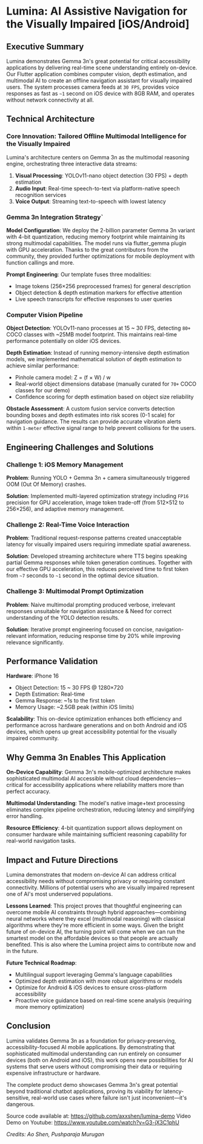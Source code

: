 # Lumina: AI Assistive Navigation for the Visually Impaired [iOS/Android]

## Executive Summary

Lumina demonstrates Gemma 3n's great potential for critical accessibility applications by delivering real-time scene understanding entirely on-device. Our Flutter application combines computer vision, depth estimation, and multimodal AI to create an offline navigation assistant for visually impaired users. The system processes camera feeds at `30 FPS`, provides voice responses as fast as `~1` second on iOS device with 8GB RAM, and operates without network connectivity at all.

## Technical Architecture

### Core Innovation: Tailored Offline Multimodal Intelligence for the Visually Impaired

Lumina's architecture centers on Gemma 3n as the multimodal reasoning engine, orchestrating three interactive data streams:

1. **Visual Processing**: YOLOv11-nano object detection (30 FPS) + depth estimation
2. **Audio Input**: Real-time speech-to-text via platform-native speech recognition services
3. **Voice Output**: Streaming text-to-speech with lowest latency

### Gemma 3n Integration Strategy`

**Model Configuration**: We deploy the 2-billion parameter Gemma 3n variant with 4-bit quantization, reducing memory footprint while maintaining its strong multimodal capabilities. The model runs via flutter_gemma plugin with GPU acceleration. Thanks to the great contributors from the community, they provided further optimizations for mobile deployment with function callings and more.

**Prompt Engineering**: Our template fuses three modalities:

- Image tokens (256×256 preprocessed frames) for general description
- Object detection & depth estimation markers for effective attention
- Live speech transcripts for effective responses to user queries

### Computer Vision Pipeline

**Object Detection**: YOLOv11-nano processes at 15 ~ 30 FPS, detecting `80+` COCO classes with ~25MB model footprint. This maintains real-time performance potentially on older iOS devices.

**Depth Estimation**: Instead of running memory-intensive depth estimation models, we implemented mathematical solution of depth estimation to achieve similar performance:

- Pinhole camera model: Z = (f × W) / w
- Real-world object dimensions database (manually curated for `70+` COCO classes for our demo)
- Confidence scoring for depth estimation based on object size reliability

**Obstacle Assessment**: A custom fusion service converts detection bounding boxes and depth estimates into risk scores (0-1 scale) for navigation guidance. The results can provide accurate vibration alerts within `1-meter` effective signal range to help prevent collisions for the users.

## Engineering Challenges and Solutions

### Challenge 1: iOS Memory Management

**Problem**: Running YOLO + Gemma 3n + camera simultaneously triggered OOM (Out Of Memory) crashes.

**Solution**: Implemented multi-layered optimization strategy including `FP16` precision for GPU acceleration, image token trade-off (from 512×512 to 256×256), and adaptive memory management. 

### Challenge 2: Real-Time Voice Interaction

**Problem**: Traditional request-response patterns created unacceptable latency for visually impaired users requiring immediate spatial awareness.

**Solution**: Developed streaming architecture where TTS begins speaking partial Gemma responses while token generation continues. Together with our effective GPU acceleration, this reduces perceived time to first token from `~7` seconds to `~1` second in the optimal device situation.

### Challenge 3: Multimodal Prompt Optimization

**Problem**: Naive multimodal prompting produced verbose, irrelevant responses unsuitable for navigation assistance & Need for correct understanding of the YOLO detection results.

**Solution**: Iterative prompt engineering focused on concise, navigation-relevant information, reducing response time by 20% while improving relevance significantly.

## Performance Validation

**Hardware**: iPhone 16

- Object Detection: 15 ~ 30 FPS @ 1280×720
- Depth Estimation: Real-time 
- Gemma Response: ~1s to the first token
- Memory Usage: ~2.5GB peak (within iOS limits)

**Scalability**: This on-device optimization enhances both efficiency and performance across hardware generations and on both Android and iOS devices, which opens up great accessibility potential for the visually impaired community.

## Why Gemma 3n Enables This Application

**On-Device Capability**: Gemma 3n's mobile-optimized architecture makes sophisticated multimodal AI accessible without cloud dependencies—critical for accessibility applications where reliability matters more than perfect accuracy.

**Multimodal Understanding**: The model's native image+text processing eliminates complex pipeline orchestration, reducing latency and simplifying error handling.

**Resource Efficiency**: 4-bit quantization support allows deployment on consumer hardware while maintaining sufficient reasoning capability for real-world navigation tasks.

## Impact and Future Directions

Lumina demonstrates that modern on-device AI can address critical accessibility needs without compromising privacy or requiring constant connectivity. Millions of potential users who are visually impaired represent one of AI's most underserved populations.

**Lessons Learned**: This project proves that thoughtful engineering can overcome mobile AI constraints through hybrid approaches—combining neural networks where they excel (multimodal reasoning) with classical algorithms where they're more efficient in some ways. Given the bright future of on-device AI, the turning point will come when we can run the smartest model on the affordable devices so that people are actually benefited. This is also where the Lumina project aims to contribute now and in the future.

**Future Technical Roadmap**:

- Multilingual support leveraging Gemma's language capabilities
- Optimized depth estimation with more robust algorithms or models
- Optimize for Android & iOS devices to ensure cross-platform accessibility
- Proactive voice guidance based on real-time scene analysis (requiring more memory optimization)

## Conclusion

Lumina validates Gemma 3n as a foundation for privacy-preserving, accessibility-focused AI mobile applications. By demonstrating that sophisticated multimodal understanding can run entirely on consumer devices (both on Android and iOS), this work opens new possibilities for AI systems that serve users without compromising their data or requiring expensive infrastructure or hardware.

The complete product demo showcases Gemma 3n's great potential beyond traditional chatbot applications, proving its viability for latency-sensitive, real-world use cases where failure isn't just inconvenient—it's dangerous.

Source code available at: https://github.com/axxshen/lumina-demo
Video Demo on Youtube: https://www.youtube.com/watch?v=G3-jX3C1phU

*Credits: Ao Shen, Pushparaja Murugan*

